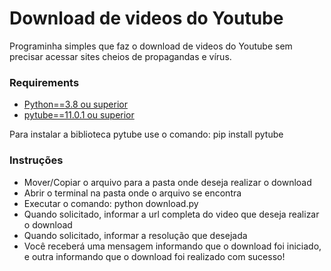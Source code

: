 # Download de videos do Youtube

Programinha simples que faz o download de videos do Youtube sem precisar acessar sites cheios de propagandas e vírus.

### Requirements

- [Python==3.8 ou superior](https://www.python.org/)
- [pytube==11.0.1 ou superior](https://pytube.io/en/latest/index.html)

Para instalar a biblioteca pytube use o comando: pip install pytube

### Instruções

- Mover/Copiar o arquivo para a pasta onde deseja realizar o download
- Abrir o terminal na pasta onde o arquivo se encontra
- Executar o comando:
    python download.py
- Quando solicitado, informar a url completa do video que deseja realizar o download
- Quando solicitado, informar a resolução que desejada
- Você receberá uma mensagem informando que o download foi iniciado, e outra informando que o download foi realizado com sucesso!